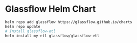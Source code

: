 # Glassflow Helm Chart

```bash
helm repo add glassflow https://glassflow.github.io/charts
helm repo update
# Install glassflow-etl
helm install my-etl glassflow/glassflow-etl
```